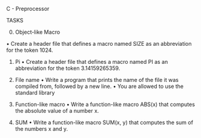 C - Preprocessor

TASKS

0. Object-like Macro

• Create a header file that defines a macro named SIZE as an abbreviation for the token 1024.

1. Pi
• Create a header file that defines a macro named PI as an abbreviation for the token 3.14159265359.

2. File name
• Write a program that prints the name of the file it was compiled from, followed by a new line.
• You are allowed to use the standard library

3. Function-like macro
• Write a function-like macro ABS(x) that computes the absolute value of a number x.

4. SUM
• Write a function-like macro SUM(x, y) that computes the sum of the numbers x and y.
